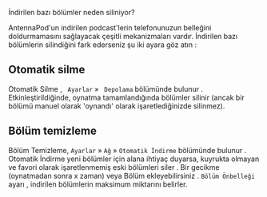İndirilen bazı bölümler neden siliniyor?

AntennaPod'un indirilen podcast'lerin telefonunuzun belleğini doldurmamasını sağlayacak çeşitli mekanizmaları vardır. İndirilen bazı bölümlerin silindiğini fark ederseniz şu iki ayara göz atın :

## Otomatik silme

Otomatik Silme , ` Ayarlar` » ` Depolama` bölümünde bulunur . Etkinleştirildiğinde, oynatma tamamlandığında bölümler silinir (ancak bir bölümü manuel olarak 'oynandı' olarak işaretlediğinizde silinmez).

## Bölüm temizleme

Bölüm Temizleme, ` Ayarlar ` » ` Ağ ` » ` Otomatik İndirme ` bölümünde bulunur . Otomatik İndirme yeni bölümler için alana ihtiyaç duyarsa, kuyrukta olmayan ve favori olarak işaretlenmemiş eski bölümleri siler . Bir gecikme (oynatmadan sonra x zaman) veya Bölüm ekleyebilirsiniz . ` Bölüm Önbelleği ` ayarı , indirilen bölümlerin maksimum miktarını belirler.
